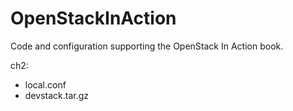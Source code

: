 OpenStackInAction
=================

Code and configuration supporting the OpenStack In Action book.

ch2:

* local.conf
* devstack.tar.gz
